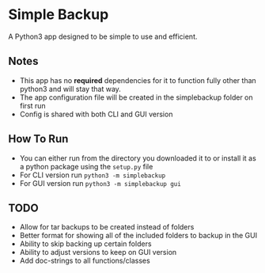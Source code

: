 # Simple Backup
A Python3 app designed to be simple to use and efficient.

## Notes
- This app has no **required** dependencies for it to function fully other than python3 and will stay that way.
- The app configuration file will be created in the simplebackup folder on first run
- Config is shared with both CLI and GUI version

## How To Run
- You can either run from the directory you downloaded it to or install it as a python package using the `setup.py` file
- For CLI version run `python3 -m simplebackup`
- For GUI version run `python3 -m simplebackup gui`

## TODO
- Allow for tar backups to be created instead of folders
- Better format for showing all of the included folders to backup in the GUI
- Ability to skip backing up certain folders
- Ability to adjust versions to keep on GUI version
- Add doc-strings to all functions/classes

